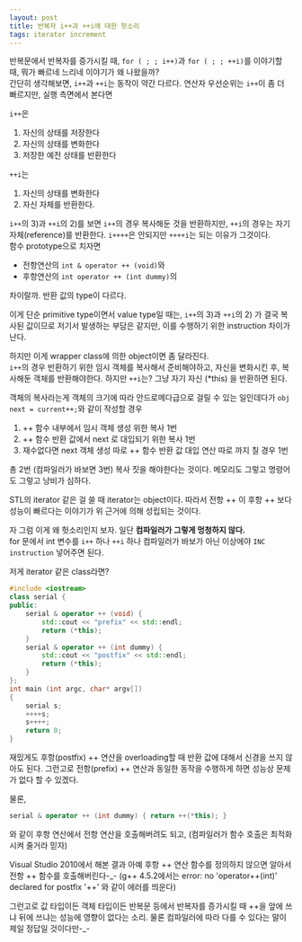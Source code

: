 ```yaml
---
layout: post
title: 반복자 i++과 ++i에 대한 헛소리
tags: iterator increment
---
```


반복문에서 반복자를 증가시킬 때, `for ( ; ; i++)`과 `for ( ; ; ++i)`를 이야기할 때, 뭐가 빠르네 느리네 이야기가 왜 나왔을까?  
간단히 생각해보면, `i++`과 `++i`는 동작이 약간 다르다. 연산자 우선순위는 `i++`이 좀 더 빠르지만, 실행 측면에서 본다면

`i++`은

1. 자신의 상태를 저장한다
2. 자신의 상태를 변화한다
3. 저장한 예전 상태를 반환한다

`++i`는

1. 자신의 상태를 변화한다
2. 자신 자체를 반환한다.

`i++`의 3)과 `++i`의 2)를 보면 `i++`의 경우 복사해둔 것을 반환하지만, `++i`의 경우는 자기 자체(reference)를 반환한다. `i++++`은 안되지만 `++++i`는 되는 이유가 그것이다.  
함수 prototype으로 치자면

* 전항연산의 `int & operator ++ (void)`와 
* 후항연산의 `int operator ++ (int dummy)`의

차이랄까. 반환 값의 type이 다르다.

이게 단순 primitive type이면서 value type일 때는, `i++`의 3)과 `++i`의 2) 가 결국 복사된 값이므로 저기서 발생하는 부담은 같지만, 이를 수행하기 위한 instruction 차이가 난다.

하지만 이게 wrapper class에 의한 object이면 좀 달라진다.  
`i++`의 경우 반환하기 위한 임시 객체를 복사해서 준비해야하고, 자신을 변화시킨 후, 복사해둔 객체를 반환해야한다. 하지만 `++i`는? 그냥 자기 자신 (*this) 을 반환하면 된다.

객체의 복사라는게 객체의 크기에 따라 안드로메다급으로 걸릴 수 있는 일인데다가 `obj next = current++;`와 같이 작성할 경우

1. ++ 함수 내부에서 임시 객체 생성 위한 복사 1번
2. ++ 함수 반환 값에서 next 로 대입되기 위한 복사 1번
3. 재수없다면 next 객체 생성 따로 ++ 함수 반환 값 대입 연산 따로 까지 칠 경우 1번

총 2번 (컴파일러가 바보면 3번) 복사 짓을 해야한다는 것이다. 메모리도 그렇고 명령어도 그렇고 낭비가 심하다.

STL의 iterator 같은 걸 쓸 때 iterator는 object이다. 따라서 전항 ++ 이 후항 ++ 보다 성능이 빠르다는 이야기가 위 근거에 의해 성립되는 것이다.

자 그럼 이게 왜 헛소리인지 보자. 일단 **컴파일러가 그렇게 멍청하지 않다.**  
for 문에서 int 변수를 `i++` 하나 `++i` 하나 컴파일러가 바보가 아닌 이상에야 `INC instruction` 넣어주면 된다.

저게 iterator 같은 class라면?

```cpp
#include <iostream>
class serial {
public:
	serial & operator ++ (void) {
		std::cout << "prefix" << std::endl;
		return (*this);
	}
	serial & operator ++ (int dummy) {
		std::cout << "postfix" << std::endl;
		return (*this);
	}
};
int main (int argc, char* argv[])
{
	serial s;
	++++s;
	s++++;
	return 0;
}
```

재밌게도 후항(postfix) ++ 연산을 overloading할 때 반환 값에 대해서 신경을 쓰지 않아도 된다. 그런고로 전항(prefix) ++ 연산과 동일한 동작을 수행하게 하면 성능상 문제가 없다 할 수 있겠다.

물론, 

```cpp
serial & operator ++ (int dummy) { return ++(*this); }
```

와 같이 후항 연산에서 전항 연산을 호출해버려도 되고, (컴파일러가 함수 호출은 최적화시켜 줄거라 믿자)

Visual Studio 2010에서 해본 결과 아예 후항 ++ 연산 함수를 정의하지 않으면 알아서 전항 ++ 함수를 호출해버린다-_-
(g++ 4.5.2에서는 error: no 'operator++(int)' declared for postfix '++' 와 같이 에러를 띄운다)

그런고로 값 타입이든 객체 타입이든 반복문 등에서 반복자를 증가시킬 때 ++을 앞에 쓰냐 뒤에 쓰냐는 성능에 영향이 없다는 소리. 물론 컴파일러에 따라 다를 수 있다는 말이 제일 정답일 것이다만-_-